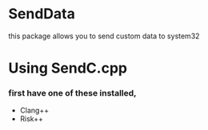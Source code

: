 # SendData
this package allows you to send custom data to system32



<h1>Using SendC.cpp</h1>
  
  <h3>first have one of these installed,</h3>
<ul>
	<li>Clang++</li>
	<li>Risk++</li>
	
</ul>



